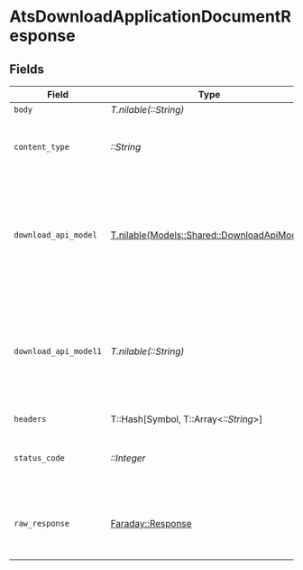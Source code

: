 # AtsDownloadApplicationDocumentResponse


## Fields

| Field                                                                                  | Type                                                                                   | Required                                                                               | Description                                                                            |
| -------------------------------------------------------------------------------------- | -------------------------------------------------------------------------------------- | -------------------------------------------------------------------------------------- | -------------------------------------------------------------------------------------- |
| `body`                                                                                 | *T.nilable(::String)*                                                                  | :heavy_minus_sign:                                                                     | N/A                                                                                    |
| `content_type`                                                                         | *::String*                                                                             | :heavy_check_mark:                                                                     | HTTP response content type for this operation                                          |
| `download_api_model`                                                                   | [T.nilable(Models::Shared::DownloadApiModel)](../../models/shared/downloadapimodel.md) | :heavy_minus_sign:                                                                     | The document related to the application with the given identifiers was retrieved.      |
| `download_api_model1`                                                                  | *T.nilable(::String)*                                                                  | :heavy_minus_sign:                                                                     | The document related to the application with the given identifiers was retrieved.      |
| `headers`                                                                              | T::Hash[Symbol, T::Array<*::String*>]                                                  | :heavy_check_mark:                                                                     | N/A                                                                                    |
| `status_code`                                                                          | *::Integer*                                                                            | :heavy_check_mark:                                                                     | HTTP response status code for this operation                                           |
| `raw_response`                                                                         | [Faraday::Response](https://www.rubydoc.info/gems/faraday/Faraday/Response)            | :heavy_check_mark:                                                                     | Raw HTTP response; suitable for custom response parsing                                |